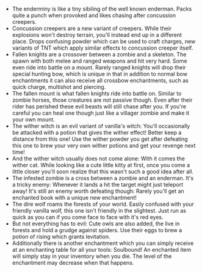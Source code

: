 + The enderminy is like a tiny sibiling of the well known enderman. Packs quite a punch when provoked and likes chasing after concussion creepers.
+ Concussion creepers are a new variant of creepers. While their explosions won't destroy terrain, you'll instead end up in a different place. Drops confusing powder which can be used to craft charges, new variants of TNT which apply similar effects to concussion creeper itself.
+ Fallen knights are a crossover between a zombie and a skeleton. The spawn with both melee and ranged weapons and hit very hard. Some even ride into battle on a mount. Rarely ranged knights will drop their special hunting bow, which is unique in that in addition to normal bow enchantments it can also receive all crossbow enchantments, such as quick charge, multishot and piercing.
+ The fallen mount is what fallen knights ride into battle on. Similar to zombie horses, those creatures are not passive though. Even after their rider has perished these evil beasts will still chase after you. If you're careful you can heal one though just like a villager zombie and make it your own mount.
+ The wither witch is an evil variant of vanilla's witch: You'll occasionally be attacked with a potion that gives the wither effect! Better keep a distance from this one! Use the wither powder you get after defeating this one to brew your very own wither potions and get your revenge next time!
+ And the wither witch usually does not come alone: With it comes the wither cat. While looking like a cute little kitty at first, once you come a little closer you'll soon realize that this wasn't such a good idea after all.
+ The infested zombie is a cross between a zombie and an enderman. It's a tricky enemy: Whenever it lands a hit the target might just teleport away! It's still an enemy worth defeating though: Rarely you'll get an enchanted book with a unique new enchantment!
+ The dire wolf roams the forests of your world. Easily confused with your friendly vanilla wolf, this one isn't friendly in the slightest. Just run as quick as you can if you come face to face with it's red eyes.
+ But not everything has to evil: Cute owls are also added, the live in forests and hold a grudge against spiders. Use their eggs to brew a potion of rising which grants levitation.
+ Additionally there is another enchantment which you can simply receive at an enchanting table for all your tools: Soulbound! An enchanted item will simply stay in your inventory when you die. The level of the enchantment may decrease when that happens.